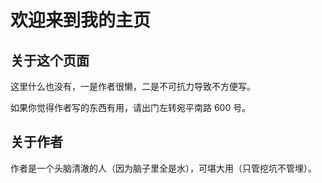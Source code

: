 # 欢迎来到我的主页

## 关于这个页面

这里什么也没有，一是作者很懒，二是不可抗力导致不方便写。

如果你觉得作者写的东西有用，请出门左转宛平南路 600 号。

## 关于作者

作者是一个头脑清澈的人（因为脑子里全是水），可堪大用（只管挖坑不管埋）。
